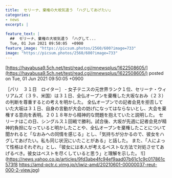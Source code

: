 ```yaml
---
title:  セリーナ、棄権の大坂気遣う　「ハグしてあげたい」  
categories:
- news
excerpt: |
  
feature_text: |
  ##  セリーナ、棄権の大坂気遣う　「ハグして...
  Tue, 01 Jun 2021 09:50:05  +0900
feature_image: "https://picsum.photos/2560/600?image=733"
image: "https://picsum.photos/2560/600?image=733"
---
```


[https://hayabusa9.5ch.net/test/read.cgi/mnewsplus/1622508605/](https://hayabusa9.5ch.net/test/read.cgi/mnewsplus/1622508605/)
posted on Tue, 01 Jun 2021 09:50:05  +0900

<!--more-->

［パリ　３１日　ロイター］ - 女子テニスの元世界ランク１位、セリーナ・ウィリアムズ（３９、米国）は３１日、全仏オープンを棄権した大坂なおみ（２３）の判断を尊重するとの考えを明かした。 全仏オープンでの記者会見を拒否していた大坂は３１日、自身の言動が大会の妨げになってはならないとし、大会を棄権する意向を表明。２０１８年から精神的な問題を抱えていたと説明した。 セリーナはこの日、シングルス１回戦で勝利。試合後、大坂が先週に記者会見が精神的負担になっていると明かしたことや、全仏オープンを棄権したことについて聞かれると「なおみへの同情を感じる」とし、「気持ちが分かるので、彼女をハグしてあげたい。私も同じ状況にいたことがある」と話した。 また、「人によって性格はそれぞれ」とし、「彼女には本人が考えるベストな方法で対処させてあげるべき。彼女はベストを尽くしていると思う」と理解を示した。 ![](https://news.yahoo.co.jp/articles/9fd3abe4fc94ef9aad07b61c1c9c017861c573f8 https://amd-pctr.c.yimg.jp/r/iwiz-amd/20210601-00000037-reut-000-2-view.jpg)
